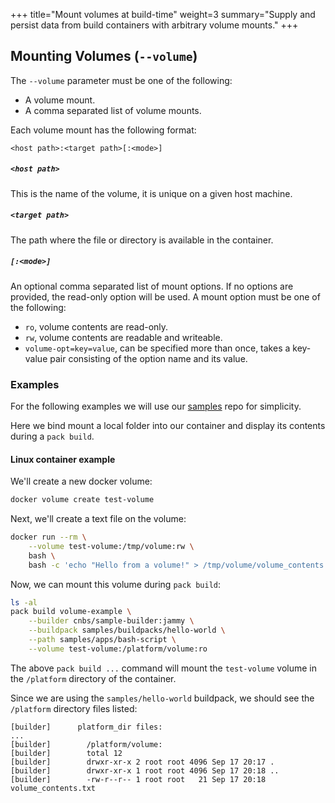 +++
title="Mount volumes at build-time"
weight=3
summary="Supply and persist data from build containers with arbitrary volume mounts."
+++

## Mounting Volumes (`--volume`)

The `--volume` parameter must be one of the following:

 - A volume mount.
 - A comma separated list of volume mounts.

Each volume mount has the following format:
```
<host path>:<target path>[:<mode>]
```

##### `<host path>`
This is the name of the volume, it is unique on a given host machine.

##### `<target path>`
The path where the file or directory is available in the container.

##### `[:<mode>]` 
An optional comma separated list of mount options. If no options are provided, the read-only option will be used.
A mount option must be one of the following:
  - `ro`, volume contents are read-only.
  - `rw`, volume contents are readable and writeable.
  - `volume-opt=key=value`, can be specified more than once, takes a key-value pair consisting of the option name and its value.


### Examples
For the following examples we will use our [samples][samples] repo for simplicity.

Here we bind mount a local folder into our container and display its contents during 
a `pack build`.

#### Linux container example

<!-- test:suite=volumes:linux -->

<!-- test:setup:exec -->
<!--
```
git clone https://github.com/buildpack/samples
```
-->

<!-- test:teardown:exec -->
<!--
```
docker volume rm test-volume
```
-->

We'll create a new docker volume:

<!-- test:exec -->
```bash
docker volume create test-volume
```
<!--+- "{{execute}}"+-->

Next, we'll create a text file on the volume:

<!-- test:exec -->
```bash
docker run --rm \
    --volume test-volume:/tmp/volume:rw \
    bash \
    bash -c 'echo "Hello from a volume!" > /tmp/volume/volume_contents.txt'
```
<!--+- "{{execute}}"+-->

Now, we can mount this volume during `pack build`:

<!-- test:exec -->
```bash
ls -al
pack build volume-example \
    --builder cnbs/sample-builder:jammy \
    --buildpack samples/buildpacks/hello-world \
    --path samples/apps/bash-script \
    --volume test-volume:/platform/volume:ro
```
<!--+- "{{execute}}"+-->

The above `pack build ...` command will mount the `test-volume` volume in the `/platform` directory of the container.

Since we are using the `samples/hello-world` buildpack, we should see the `/platform` directory files listed:

```text
[builder]      platform_dir files:
...
[builder]        /platform/volume:
[builder]        total 12
[builder]        drwxr-xr-x 2 root root 4096 Sep 17 20:17 .
[builder]        drwxr-xr-x 1 root root 4096 Sep 17 20:18 ..
[builder]        -rw-r--r-- 1 root root   21 Sep 17 20:18 volume_contents.txt
```

[samples]: https://github.com/buildpack/samples